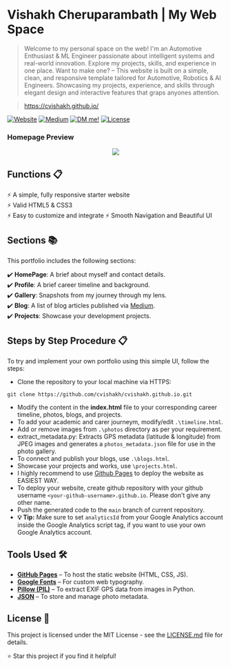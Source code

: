 # Vishakh Cheruparambath | My Web Space
> Welcome to my personal space on the web! I'm an Automotive Enthusiast & ML Engineer passionate about intelligent systems and real-world innovation. Explore my projects, skills, and experience in one place. 
> Want to make one? – This website is built on a simple, clean, and responsive template tailored for Automotive, Robotics & AI Engineers. Showcasing my projects, experience, and skills through elegant design and interactive features that graps anyones attention.

> https://cvishakh.github.io/

[![Website](https://img.shields.io/website?label=Vishakh%27s%20Portfolio&style=flat-square&url=https%3A%2F%2Fcvishakh.github.io)](https://cvishakh.github.io/)
[![Medium](https://img.shields.io/badge/Medium-Follow-black?style=flat-square&logo=medium)](https://medium.com/@cvishakh)
[![DM me!](https://img.shields.io/badge/ask%20me-linkedin-1abc9c.svg)](https://www.linkedin.com/in/cvishakh/)
[![License](http://img.shields.io/:license-mit-blue.svg?style=flat-square)](http://badges.mit-license.org)

### Homepage Preview
<p align="center"> 
  <kbd>
    <a href="https://cvishakh.github.io/" target="_blank"><img src="samples/web_preview.gif">
  </a>
  </kbd>
</p>

## Functions 📋
⚡️ A simple, fully responsive starter website\
⚡️ Valid HTML5 & CSS3\
⚡️ Easy to customize and integrate
⚡️ Smooth Navigation and Beautiful UI

## Sections 📚
This portfolio includes the following sections:

✔️ **HomePage**: A brief about myself and contact details.  
✔️ **Profile**: A brief career timeline and background.  
✔️ **Gallery**: Snapshots from my journey through my lens.  
✔️ **Blog**: A list of blog articles published via [Medium](https://medium.com/).  
✔️ **Projects**: Showcase your development projects.


## Steps by Step Procedure 📋
To try and implement your own portfolio using this simple UI, follow the steps:
- Clone the repository to your local machine via HTTPS:
```
git clone https://github.com/cvishakh/cvishakh.github.io.git
```

- Modify the content in the <b>index.html</b> file to your corresponding career timeline, photos, blogs, and projects.
- To add your academic and carer journeym, modify/edit `.\timeline.html`. 
- Add or remove images from `.\photos` directory as per your requirement.
- extract_metadata.py: Extracts GPS metadata (latitude & longitude) from JPEG images and generates a `photos_metadata.json` file for use in the photo gallery.
- To connect and publish your blogs, use `.\blogs.html`.
- Showcase your projects and works, use `\projects.html`.
- I highly recommend to use [Github Pages](https://create-react-app.dev/docs/deployment/#github-pages) to deploy the website as EASIEST WAY.
- To deploy your website, create github repository with your github username `<your-github-username>.github.io`. Please don't give any other name.
- Push the generated code to the `main` branch of current repository.
- <b>💡 Tip:</b> Make sure to set `analyticsId` from your Google Analytics account inside the Google Analytics script tag, if you want to use your own Google Analytics account.


## Tools Used 🛠️
* **[GitHub Pages](https://pages.github.com/)** – To host the static website (HTML, CSS, JS).
* **[Google Fonts](https://fonts.google.com/)** – For custom web typography.
* **[Pillow (PIL)](https://python-pillow.org/)** – To extract EXIF GPS data from images in Python.
* **[JSON](https://www.json.org/json-en.html)** – To store and manage photo metadata.

## License 📄
This project is licensed under the MIT License - see the [LICENSE.md](./LICENSE) file for details.

⭐ Star this project if you find it helpful! 


